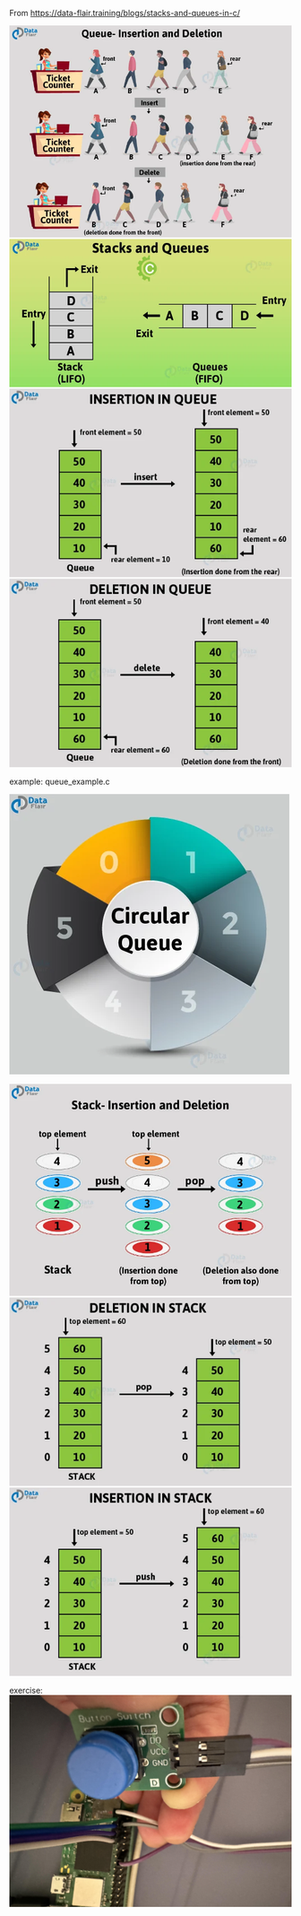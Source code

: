 
From https://data-flair.training/blogs/stacks-and-queues-in-c/

![keyword](C-Queue-insertion-and-deletion.webp)
![keyword](Stacks-and-queues-in-C.webp)
![keyword](Insertion-in-C-queue.webp)
![keyword](Deletion-in-C-queue.webp)

example:
queue_example.c

![keyword](Circular-queue-in-C.webp)

![keyword](C-Stack-insertion-and-deletion.webp)
![keyword](Elements-are-pushed-into-a-stack-in-C-1.webp)
![keyword](Elements-are-pushed-into-a-stack-in-C.webp)



exercise:
![keyword](pushbutton.jpg)

